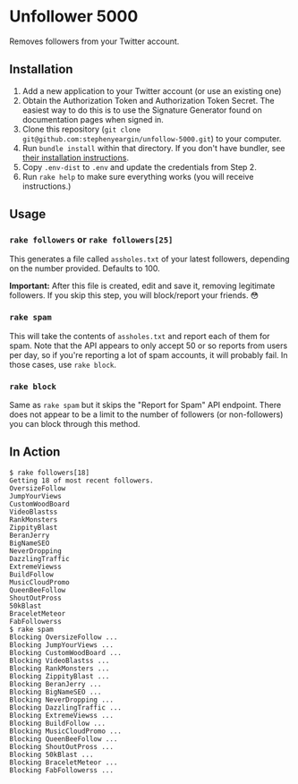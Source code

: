 # Unfollower 5000

Removes followers from your Twitter account.

## Installation

1. Add a new application to your Twitter account (or use an existing one)
2. Obtain the Authorization Token and Authorization Token Secret. The easiest way to do this is to use the Signature Generator found on documentation pages when signed in.
3. Clone this repository (`git clone git@github.com:stephenyeargin/unfollow-5000.git`) to your computer.
4. Run `bundle install` within that directory. If you don't have bundler, see [their installation instructions](http://bundler.io/#getting-started).
5. Copy `.env-dist` to `.env` and update the credentials from Step 2.
6. Run `rake help` to make sure everything works (you will receive instructions.)

## Usage

### `rake followers` or `rake followers[25]`

This generates a file called `assholes.txt` of your latest followers, depending on the number provided. Defaults to 100.

**Important:** After this file is created, edit and save it, removing legitimate followers. If you skip this step, you will block/report your friends. :flushed:

### `rake spam`

This will take the contents of `assholes.txt` and report each of them for spam. Note that the API appears to only accept 50 or so reports from users per day, so if you're reporting a lot of spam accounts, it will probably fail. In those cases, use `rake block`.

### `rake block`

Same as `rake spam` but it skips the "Report for Spam" API endpoint. There does not appear to be a limit to the number of followers (or non-followers) you can block through this method.

## In Action

```
$ rake followers[18]
Getting 18 of most recent followers.
OversizeFollow
JumpYourViews
CustomWoodBoard
VideoBlastss
RankMonsters
ZippityBlast
BeranJerry
BigNameSEO
NeverDropping
DazzlingTraffic
ExtremeViewss
BuildFollow
MusicCloudPromo
QueenBeeFollow
ShoutOutPross
50kBlast
BraceletMeteor
FabFollowerss
$ rake spam
Blocking OversizeFollow ...
Blocking JumpYourViews ...
Blocking CustomWoodBoard ...
Blocking VideoBlastss ...
Blocking RankMonsters ...
Blocking ZippityBlast ...
Blocking BeranJerry ...
Blocking BigNameSEO ...
Blocking NeverDropping ...
Blocking DazzlingTraffic ...
Blocking ExtremeViewss ...
Blocking BuildFollow ...
Blocking MusicCloudPromo ...
Blocking QueenBeeFollow ...
Blocking ShoutOutPross ...
Blocking 50kBlast ...
Blocking BraceletMeteor ...
Blocking FabFollowerss ...
```
